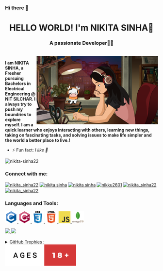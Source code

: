 ### Hi there 👋

<!--
**nikita-sinha22/nikita-sinha22** is a ✨ _special_ ✨ repository because its `README.md` (this file) appears on your GitHub profile.

Here are some ideas to get you started:

- 🔭 I’m currently working on ...
- 🌱 I’m currently learning ...
- 👯 I’m looking to collaborate on ...
- 🤔 I’m looking for help with ...
- 💬 Ask me about ...
- 📫 How to reach me: ...
- 😄 Pronouns: ...
- ⚡ Fun fact: ...
-->

<h1 align="center">HELLO WORLD! I'm NIKITA SINHA👋</h1>
<h3 align="center">A passionate Developer👩‍💻</h3>

<br>
<img align ="right" alt="Girl"  width="400" src="Lofi Avatar.png">

<p><b>I am NIKITA SINHA, a Fresher pursuing Bachelors in Electrical Engineering
 @ NIT SILCHAR. I always try to push my boundries to explore myself. I am a quick learner who enjoys interacting with others, learning new things, taking on fascinating tasks, and solving issues to make life simpler and the world a better place to live.!</p>
</b>


- ⚡ Fun fact: *I like 🖤*
<p align="left"> <img src="https://komarev.com/ghpvc/?username=nikita-sinha22&label=Profile%20views&color=0e75b6&style=flat" alt="nikita-sinha22" /> </p>

<h3 align="left">Connect with me:</h3>
<p align="left">
<a href="https://twitter.com/nikita_sinha22" target="blank"><img align="center" src="https://raw.githubusercontent.com/rahuldkjain/github-profile-readme-generator/master/src/images/icons/Social/twitter.svg" alt="nikita_sinha22" height="30" width="40" /></a>
<a href="https://linkedin.com/in/nikita sinha" target="blank"><img align="center" src="https://raw.githubusercontent.com/rahuldkjain/github-profile-readme-generator/master/src/images/icons/Social/linked-in-alt.svg" alt="nikita sinha" height="30" width="40" /></a>
<a href="https://fb.com/nikita sinha" target="blank"><img align="center" src="https://raw.githubusercontent.com/rahuldkjain/github-profile-readme-generator/master/src/images/icons/Social/facebook.svg" alt="nikita sinha" height="30" width="40" /></a>
<a href="https://instagram.com/nikku2601" target="blank"><img align="center" src="https://raw.githubusercontent.com/rahuldkjain/github-profile-readme-generator/master/src/images/icons/Social/instagram.svg" alt="nikku2601" height="30" width="40" /></a>
<a href="https://www.codechef.com/users/nikita_sinha22" target="blank"><img align="center" src="https://cdn.jsdelivr.net/npm/simple-icons@3.1.0/icons/codechef.svg" alt="nikita_sinha22" height="30" width="40" /></a>
<a href="https://codeforces.com/profile/nikita_sinha22" target="blank"><img align="center" src="https://raw.githubusercontent.com/rahuldkjain/github-profile-readme-generator/master/src/images/icons/Social/codeforces.svg" alt="nikita_sinha22" height="30" width="40" /></a>
</p>

<h3 align="left">Languages and Tools:</h3>
<p align="left"> <a href="https://www.cprogramming.com/" target="_blank" rel="noreferrer"> <img src="https://raw.githubusercontent.com/devicons/devicon/master/icons/c/c-original.svg" alt="c" width="40" height="40"/> </a> <a href="https://www.w3schools.com/cpp/" target="_blank" rel="noreferrer"> <img src="https://raw.githubusercontent.com/devicons/devicon/master/icons/cplusplus/cplusplus-original.svg" alt="cplusplus" width="40" height="40"/> </a> <a href="https://www.w3schools.com/css/" target="_blank" rel="noreferrer"> <img src="https://raw.githubusercontent.com/devicons/devicon/master/icons/css3/css3-original-wordmark.svg" alt="css3" width="40" height="40"/> </a> <a href="https://www.w3.org/html/" target="_blank" rel="noreferrer"> <img src="https://raw.githubusercontent.com/devicons/devicon/master/icons/html5/html5-original-wordmark.svg" alt="html5" width="40" height="40"/> </a> <a href="https://developer.mozilla.org/en-US/docs/Web/JavaScript" target="_blank" rel="noreferrer"> <img src="https://raw.githubusercontent.com/devicons/devicon/master/icons/javascript/javascript-original.svg" alt="javascript" width="40" height="40"/> </a> <a href="https://www.mongodb.com/" target="_blank" rel="noreferrer"> <img src="https://raw.githubusercontent.com/devicons/devicon/master/icons/mongodb/mongodb-original-wordmark.svg" alt="mongodb" width="40" height="40"/> </a> </p>

<div align="left">
  <a href="https://github.com/nikita-sinha22">
  <img height="180em" src="https://github-readme-stats.vercel.app/api?username=nikita-sinha22&show_icons=true&theme=tokyonight&include_all_commits=true&count_private=true"/>
  <img height="180em" src="https://github-readme-stats.vercel.app/api/top-langs/?username=nikita-sinha22&layout=compact&langs_count=7&theme=tokyonight"/>
</div>
<br>

<details>
<summary> GitHub Trophies :</summary>
<br>
<p align="left"> <img src="https://github-profile-trophy.vercel.app/?username=nikita-sinha22" alt="nikita-sinha22" /></p>
</details>

<div align="right>
            <img align="right" src="ages-18+.svg" />
<img src="ages-18+.svg"/>
</div>
